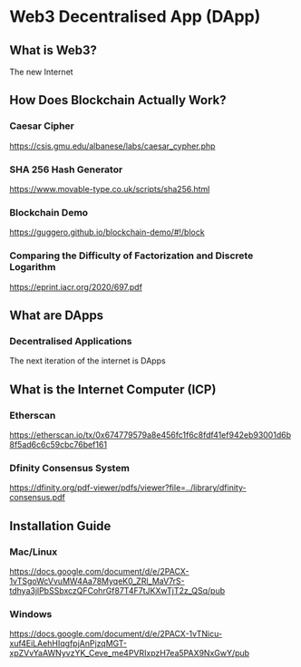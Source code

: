 # Web3 Decentralised App (DApp)

## What is Web3?

The new Internet


## How Does Blockchain Actually Work?

### Caesar Cipher

https://csis.gmu.edu/albanese/labs/caesar_cypher.php

### SHA 256 Hash Generator

https://www.movable-type.co.uk/scripts/sha256.html

### Blockchain Demo

https://guggero.github.io/blockchain-demo/#!/block

### Comparing the Difficulty of Factorization and Discrete Logarithm

https://eprint.iacr.org/2020/697.pdf


## What are DApps

### Decentralised Applications

The next iteration of the internet is DApps


## What is the Internet Computer (ICP)

### Etherscan

https://etherscan.io/tx/0x674779579a8e456fc1f6c8fdf41ef942eb93001d6b8f5ad6c6c59cbc76bef161

### Dfinity Consensus System

https://dfinity.org/pdf-viewer/pdfs/viewer?file=../library/dfinity-consensus.pdf


## Installation Guide

### Mac/Linux
https://docs.google.com/document/d/e/2PACX-1vTSgoWcVvuMW4Aa78MyqeK0_ZRl_MaV7rS-tdhya3jlPbSSbxczQFCohrGf87T4F7tJKXwTjT2z_QSq/pub


### Windows

https://docs.google.com/document/d/e/2PACX-1vTNicu-xuf4EiLAehHIqgfpjAnPjzqMGT-xpZVvYaAWNyvzYK_Ceve_me4PVRIxpzH7ea5PAX9NxGwY/pub





